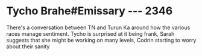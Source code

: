 # Tycho Brahe#Emissary --- 2346

There's a conversation between TN and Turun Ka around how the various races manage sentiment. Tycho is surprised at it being frank, Sarah suggests that she might be working on many levels, Codrin starting to worry about their sanity
